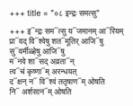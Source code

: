 +++
title = "०८ इन्द्रः समत्सु"

+++
इ᳓न्द्रः सम᳓त्सु य᳓जमानम् आ᳓रियम्  
प्रा᳓वद् वि᳓श्वेषु शत᳓मूतिर् आजि᳓षु  
सु᳓वर्मीळ्हेषु आजि᳓षु  
म᳓नवे शा᳓सद् अव्रता᳓न्  
त्व᳓चं कृष्णा᳓म् अरन्धयत्  
द᳓क्षन् न᳓ वि᳓श्वं ततृषाण᳓म् ओषति  
नि᳓ अर्शसान᳓म् ओषति